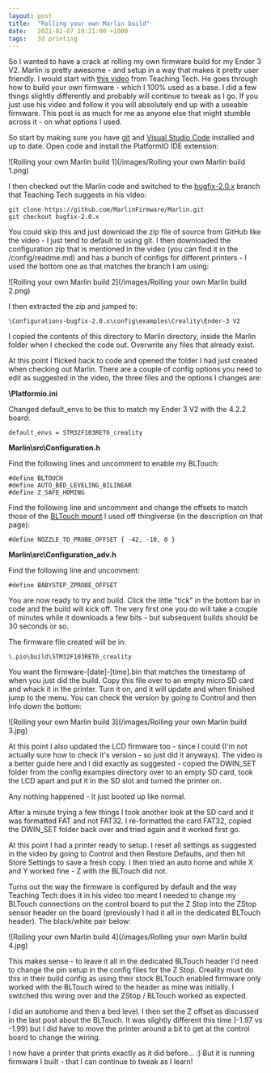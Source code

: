 ```yaml
---
layout: post
title:  "Rolling your own Marlin build"
date:   2021-02-07 19:21:00 +1000
tags:   3d printing
---
```


So I wanted to have a crack at rolling my own firmware build for my Ender 3 V2.  Marlin is pretty awesome - and setup in a way that makes it pretty user friendly.  I would start with [this video](https://www.youtube.com/watch?v=neS7lB7fCww) from Teaching Tech.  He goes through how to build your own firmware - which I 100% used as a base.  I did a few things slightly differently and probably will continue to tweak as I go.  If you just use his video and follow it you will absolutely end up with a useable firmware.  This post is as much for me as anyone else that might stumble across it - on what options I used.  

So start by making sure you have [git](http://git-scm.com/) and [Visual Studio Code](https://code.visualstudio.com/) installed and up to date.  Open code and install the PlatformIO IDE extension:

![Rolling your own Marlin build 1](/images/Rolling your own Marlin build 1.png)

I then checked out the Marlin code and switched to the [bugfix-2.0.x](https://github.com/MarlinFirmware/Marlin/tree/bugfix-2.0.x) branch that Teaching Tech suggests in his video:

```
git clone https://github.com/MarlinFirmware/Marlin.git
git checkout bugfix-2.0.x
```

You could skip this and just download the zip file of source from GitHub like the video - I just tend to default to using git.  I then downloaded the configuration zip that is mentioned in the video (you can find it in the /config/readme.md) and has a bunch of configs for different printers - I used the bottom one as that matches the branch I am using:

![Rolling your own Marlin build 2](/images/Rolling your own Marlin build 2.png)

I then extracted the zip and jumped to:

`\Configurations-bugfix-2.0.x\config\examples\Creality\Ender-3 V2`

I copied the contents of this directory to Marlin directory, inside the Marlin folder when I checked the code out.  Overwrite any files that already exist.

At this point I flicked back to code and opened the folder I had just created when checking out Marlin.  There are a couple of config options you need to edit as suggested in the video, the three files and the options I changes are:

**\Platformio.ini**

Changed default_envs to be this to match my Ender 3 V2 with the 4.2.2 board:

`default_envs = STM32F103RET6_creality`

**Marlin\src\Configuration.h**

Find the following lines and uncomment to enable my BLTouch:

```
#define BLTOUCH
#define AUTO_BED_LEVELING_BILINEAR
#define Z_SAFE_HOMING
```

Find the following line and uncomment and change the offsets to match those of the [BLTouch mount](https://www.thingiverse.com/thing:4462870) I used off thingiverse (in the description on that page):

`#define NOZZLE_TO_PROBE_OFFSET { -42, -10, 0 }`

**Marlin\src\Configuration_adv.h**

Find the following line and uncomment:

`#define BABYSTEP_ZPROBE_OFFSET`

You are now ready to try and build.  Click the little "tick" in the bottom bar in code and the build will kick off.  The very first one you do will take a couple of minutes while it downloads a few bits - but subsequent builds should be 30 seconds or so.  

The firmware file created will be in:

`\.pio\build\STM32F103RET6_creality`

You want the firmware-[date]-[time].bin that matches the timestamp of when you just did the build.  Copy this file over to an empty micro SD card and whack it in the printer.  Turn it on, and it will update and when finished jump to the menu.  You can check the version by going to Control and then Info down the bottom:

![Rolling your own Marlin build 3](/images/Rolling your own Marlin build 3.jpg)

At this point I also updated the LCD firmware too - since I could (I'm not actually sure how to check it's version - so just did it anyways).  The video is a better guide here and I did exactly as suggested - copied the DWIN_SET folder from the config examples directory over to an empty SD card, took the LCD apart and put it in the SD slot and turned the printer on.

Any nothing happened - it just booted up like normal. 

After a minute trying a few things I took another look at the SD card and it was formatted FAT and not FAT32.  I re-formatted the card FAT32, copied the DWIN_SET folder back over and tried again and it worked first go.

At this point I had a printer ready to setup.  I reset all settings as suggested in the video by going to Control and then Restore Defaults, and then hit Store Settings to save a fresh copy.  I then tried an auto home and while X and Y worked fine - Z with the BLTouch did not.

Turns out the way the firmware is configured by default and the way Teaching Tech does it in his video too meant I needed to change my BLTouch connections on the control board to put the Z Stop into the ZStop sensor header on the board (previously I had it all in the dedicated BLTouch header).  The black/white pair below:

![Rolling your own Marlin build 4](/images/Rolling your own Marlin build 4.jpg)

This makes sense - to leave it all in the dedicated BLTouch header I'd need to change the pin setup in the config files for the Z Stop.  Creality must do this in their build config as using their stock BLTouch enabled firmware only worked with the BLTouch wired to the header as mine was initially.  I switched this wiring over and the ZStop / BLTouch worked as expected.  

I did an autohome and then a bed level.  I then set the Z offset as discussed in the last post about the BLTouch.  It was slightly different this time (-1.97 vs -1.99) but I did have to move the printer around a bit to get at the control board to change the wiring.

I now have a printer that prints exactly as it did before... :)  But it is running firmware I built - that I can continue to tweak as I learn!